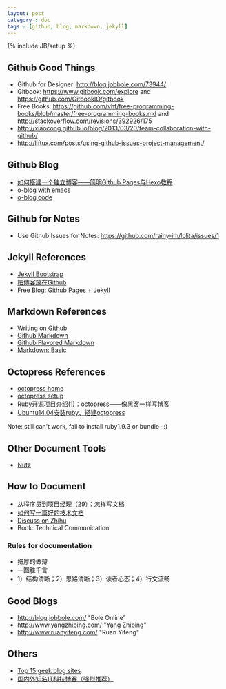 ```yaml
---
layout: post
category : doc
tags : [github, blog, markdown, jekyll]
---
```

{% include JB/setup %}

## Github Good Things

- Github for Designer: <http://blog.jobbole.com/73944/>
- Gitbook: <https://www.gitbook.com/explore> and <https://github.com/GitbookIO/gitbook>
- Free Books: <https://github.com/vhf/free-programming-books/blob/master/free-programming-books.md> and <http://stackoverflow.com/revisions/392926/175>
- <http://xiaocong.github.io/blog/2013/03/20/team-collaboration-with-github/>
- <http://liftux.com/posts/using-github-issues-project-management/>


## Github Blog

- [如何搭建一个独立博客——简明Github Pages与Hexo教程](http://www.jianshu.com/p/05289a4bc8b2)
- [o-blog with emacs](http://renard.github.com/o-blog/)
- [o-blog code](https://github.com/renard/o-blog)

## Github for Notes

- Use Github Issues for Notes: <https://github.com/rainy-im/lolita/issues/1>

## Jekyll References

- [Jekyll Bootstrap](http://jekyllbootstrap.com)
- [把博客放在Github](http://www.sum16.com/the-blog-on-github.html)
- [Free Blog: Github Pages +
Jekyll](http://www.ruanyifeng.com/blog/2012/08/blogging_with_jekyll.html)

## Markdown References

- [Writing on Github](https://help.github.com/articles/writing-on-github/)
- [Github Markdown](https://guides.github.com/features/mastering-markdown/)
- [Github Flavored Markdown](https://help.github.com/articles/github-flavored-markdown/)
- [Markdown: Basic](http://wowubuntu.com/markdown/basic.html)

## Octopress References

- [octopress home](http://octopress.org/)
- [octopress setup](http://octopress.org/docs/setup/)
- [Ruby开源项目介绍(1)：octopress——像黑客一样写博客](http://www.yangzhiping.com/tech/octopress.html)
- [Ubuntu14.04安装ruby、搭建octopress](http://darryo.github.io/pages/2014/09/02/ubuntu1404an-zhuang-ruby-da-jian-octopress.html)

Note: still can't work, fail to install ruby1.9.3 or bundle -:)

## Other Document Tools

- [Nutz](https://github.com/nutzam/nutz)

## How to Document

- [从程序员到项目经理（29）：怎样写文档](http://blog.jobbole.com/50968/)
- [如何写一篇好的技术文档](http://yunli.blog.51cto.com/831344/168352)
- [Discuss on Zhihu](http://www.zhihu.com/question/19945828)
- Book: Technical Communication

### Rules for documentation

- 把厚的做薄
- 一图胜千言
- 1）结构清晰；2）思路清晰；3）读者心态；4）行文流畅

## Good Blogs

- http://blog.jobbole.com/ "Bole Online"
- http://www.yangzhiping.com/ "Yang Zhiping"
- http://www.ruanyifeng.com/ "Ruan Yifeng"

## Others

- [Top 15 geek blog sites](http://www.computerworld.com/article/2545070/data-center/top-15-geek-blog-sites.html)
- [国内外知名IT科技博客（强烈推荐）](http://blog.csdn.net/csh624366188/article/details/8681657)
